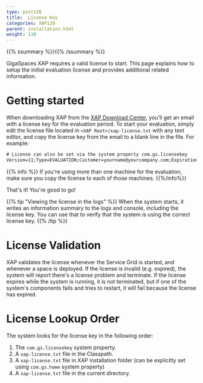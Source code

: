 ```yaml
---
type: post120
title:  License Key
categories: XAP120
parent: installation.html
weight: 110
---
```


{{% ssummary %}}{{% /ssummary %}}

GigaSpaces XAP requires a valid license to start. This page explains how to setup the initial evaluation license and provides additional related information.

# Getting started

When downloading XAP from the [XAP Download Center](http://www.gigaspaces.com/LatestProductVersion), you'll get an email with a license key for the evaluation period. To start your evaluation, simply edit the license file located in `<XAP Root>/xap-license.txt` with any text editor, and copy the license key from the email to a blank line in the file. For example:

```xml
# License can also be set via the system property com.gs.licensekey
Version=11;Type=EVALUATION;Customer=yourname@yourcompany.com;Expiration=2015-Dec-31;Hash=NP6SQOOdOZrPRcN9OTYQ
```

{{% info %}}
If you're using more than one machine for the evaluation, make sure you copy the license to each of those machines.
{{%/info%}}

That's it! You're good to go!

{{% tip "Viewing the license in the logs" %}}
When the system starts, it writes an information summary to the logs and console, including the license key. You can use that to verify that the system is using the correct license key.
{{% /tip %}}

# License Validation

XAP validates the license whenever the Service Grid is started, and whenever a space is deployed. If the license is invalid (e.g. expired), the system will report there's a license problem and terminate. If the license expires while the system is running, it is not terminated, but if one of the system's components fails and tries to restart, it will fail because the license has expired.

# License Lookup Order

The system looks for the license key in the following order:

1. The `com.gs.licensekey` system property.
1. A `xap-license.txt` file in the Classpath.
1. A `xap-license.txt` file in XAP installation folder (can be explicitly set using `com.gs.home` system property)
1. A `xap-license.txt` file in the current directory.
